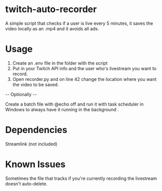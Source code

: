 # twitch-auto-recorder

A simple script that checks if a user is live every 5 minutes, it saves the video locally as an .mp4 and it avoids all ads. 

# Usage

1. Create an .env file in the folder with the script
2. Put in your Twitch API info and the user who's livestream you want to record.
3. Open recorder.py and on line 42 change the location where you want the video to be saved. 

-- Optionally --

Create a batch file with @echo off and run it with task scheduler in Windows to always have it running in the background .

# Dependencies 

Streamlink (not included)

# Known Issues

Sometimes the file that tracks if you're currently recording the livestream doesn't auto-delete.
